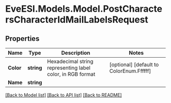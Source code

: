 # EveESI.Models.Model.PostCharactersCharacterIdMailLabelsRequest

## Properties

Name | Type | Description | Notes
------------ | ------------- | ------------- | -------------
**Color** | **string** | Hexadecimal string representing label color, in RGB format | [optional] [default to ColorEnum.Ffffff]
**Name** | **string** |  | 

[[Back to Model list]](../README.md#documentation-for-models) [[Back to API list]](../README.md#documentation-for-api-endpoints) [[Back to README]](../README.md)

